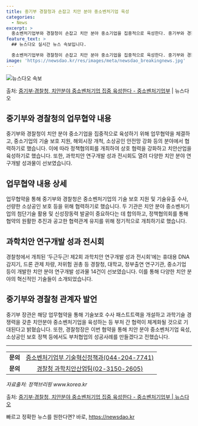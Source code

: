 ```yaml
---
title: 중기부 경찰청과 손잡고 치안 분야 중소벤처기업 육성
categories:
  - News
excerpt: >
  중소벤처기업부와 경찰청이 손잡고 치안 분야 중소기업을 집중적으로 육성한다. 중기부와 경찰청은 18일 경찰청 …
feature_text: >
  ## 뉴스다오 실시간 뉴스 속보입니다.

  중소벤처기업부와 경찰청이 손잡고 치안 분야 중소기업을 집중적으로 육성한다. 중기부와 경찰청은 18일 경찰청 …
image: 'https://newsdao.kr/res/images/meta/newsdao_breakingnews.jpg'
---
```


![뉴스다오 속보](https://newsdao.kr/res/images/meta/newsdao_breakingnews.jpg)

<p>출처: <a href="https://newsdao.kr/3615" rel="dofollow">중기부·경찰청, 치안분야 중소벤처기업 집중 육성한다 - 중소벤처기업부</a> | 뉴스다오</p>

<h2 data-ke-size="size26">중기부와 경찰청의 업무협약 내용</h2>
<p data-ke-size="size16">중기부와 경찰청이 치안 분야 중소기업을 집중적으로 육성하기 위해 업무협약을 체결하고, 중소기업의 기술 보호 지원, 해외시장 개척, 소상공인 안전망 강화 등의 분야에서 협력하기로 했습니다. 이에 따라 정책협의회를 개최하여 상호 협력을 강화하고 치안산업을 육성하기로 했습니다. 또한, 과학치안 연구개발 성과 전시회도 열려 다양한 치안 분야 연구개발 성과물이 선보였습니다.</p>

<h2 data-ke-size="size26">업무협약 내용 상세</h2>
<p data-ke-size="size16">업무협약을 통해 중기부와 경찰청은 중소벤처기업의 기술 보호 지원 및 기술유출 수사, 선량한 소상공인 보호 등을 위해 협력하기로 했습니다. 두 기관은 치안 분야 중소벤처기업의 첨단기술 활용 및 신성장동력 발굴이 중요하다는 데 합의하고, 정책협의회를 통해 협약의 원활한 추진과 공고한 협력관계 유지를 위해 정기적으로 개최하기로 했습니다.</p>

<h2 data-ke-size="size26">과학치안 연구개발 성과 전시회</h2>
<p data-ke-size="size16">경찰청에서 개최된 ‘두근두근! 제2회 과학치안 연구개발 성과 전시회’에는 휴대용 DNA 감지기, 드론 관제 차량, 저위험 권총 등 경찰청, 대학교, 정부출연 연구기관, 중소기업 등이 개발한 치안 분야 연구개발 성과물 14건이 선보였습니다. 이를 통해 다양한 치안 분야의 혁신적인 기술들이 소개되었습니다.</p>

<h2 data-ke-size="size26">중기부와 경찰청 관계자 발언</h2>
<p data-ke-size="size16">중기부 장관은 해당 업무협약을 통해 기술보호 수사 패스트트랙을 개설하고 과학기술 경쟁력을 갖춘 치안분야 중소벤처기업을 육성하는 등 부처 간 협력이 체계화될 것으로 기대된다고 밝혔습니다. 또한, 경찰청장은 이번 협약을 통해 치안 분야 중소벤처기업 육성, 소상공인 보호 정책 등에서도 부처협업의 성공사례를 만들겠다고 전했습니다.</p>

<hr>

<table>
  <tbody>
    <tr>
      <td style="text-align: center; height: 17px;"><b>문의</b></td>
      <td style="text-align: center; height: 17px;"><a href="tel:044-204-7741">중소벤처기업부 기술혁신정책과(044-204-7741)</a></td>
    </tr>
    <tr>
      <td style="text-align: center; height: 17px;"><b>문의</b></td>
      <td style="text-align: center; height: 17px;"><a href="tel:02-3150-2605">경찰청 과학치안산업팀(02-3150-2605)</a></td>
    </tr>
  </tbody>
</table>
<p data-ke-size="size16"><i>자료출처: 정책브리핑 www.korea.kr</i></p>
<p data-ke-size="size16">출처: <a href="https://newsdao.kr/3615">중기부·경찰청, 치안분야 중소벤처기업 집중 육성한다 - 중소벤처기업부 | 뉴스다오</a></p> 

빠르고 정확한 뉴스를 원한다면? 바로, <a href="https://newsdao.kr" rel="dofollow">https://newsdao.kr</a>


